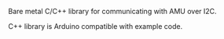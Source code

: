 Bare metal C/C++ library for communicating with AMU over I2C.

C++ library is Arduino compatible with example code.
